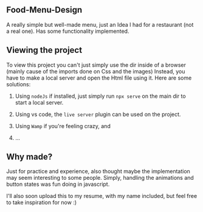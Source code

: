 ## Food-Menu-Design
A really simple but well-made menu, just an Idea I had for a restaurant (not a real one).
Has some functionality implemented.

## Viewing the project
To view this project you can't just simply use the dir inside of a browser (mainly cause of the imports done on Css and the images)
Instead, you have to make a local server and open the Html file using it.
Here are some solutions:
  1. Using `nodeJs` if installed, just simply run `npx serve` on the main dir to start a local server.

  2. Using vs code, the `live server` plugin can be used on the project.

  3. Using `Wamp` if you're feeling crazy, and

  4. ...

## Why made?
Just for practice and experience, also thought maybe the implementation may seem interesting to some people.
Simply, handling the animations and button states was fun doing in javascript.

I'll also soon upload this to my resume, with my name included, but feel free to take inspiration for now :)
